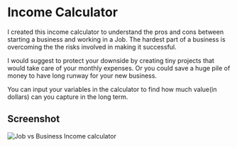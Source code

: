 # Income Calculator

I created this income calculator to understand the pros and cons between starting a business and working in a Job. The hardest part of a business is overcoming the the risks involved in making it successful.

I would suggest to protect your downside by creating tiny projects that would take care of your monthly expenses. Or you could save a huge pile of money to have long runway for your new business.

You can input your variables in the calculator to find how much value(in dollars) can you capture in the long term. 

## Screenshot

![Job vs Business Income calculator](https://raw.githubusercontent.com/kickbox/income-calculator/master/5%20year%20-%20growth%20graph%20Job%20vs%20Business.PNG)



